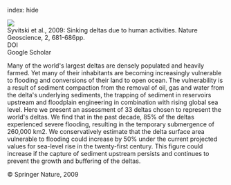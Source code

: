 index: hide

<div class="Citation">
    <div class="Citation-thumb CitationThumb-linked"  data-href="https://doi.org/10.1038/ngeo629">
      <img src="https://static.claimspace.cloud/climate-study-static/refs/thumbs/13/Syvitski_et_al_2009-thumb.png" />
    </div>

  <div class="Citation-body">
    <div class="Citation-text">Syvitski et al., 2009: Sinking deltas due to human activities. <span class="Article-journal">Nature Geoscience, </span><span class="Article-volume">2, </span>681-686pp.</div>
    <div class="Citation-links">
      <div class="CitationLink" data-href="https://doi.org/10.1038/ngeo629">
        <div class="CitationLink-icon CitationLink-Doi"></div>
        <div class="CitationLink-text">DOI</div>
      </div>
      <div class="CitationLink" data-href="https://scholar.google.com/scholar?q=10.1038/ngeo629">
        <div class="CitationLink-icon CitationLink-Scholar"></div>
        <div class="CitationLink-text">Google Scholar</div>
      </div>
    </div>
  </div>
</div>

Many of the world's largest deltas are densely populated and heavily farmed. Yet many of their inhabitants are becoming increasingly vulnerable to flooding and conversions of their land to open ocean. The vulnerability is a result of sediment compaction from the removal of oil, gas and water from the delta's underlying sediments, the trapping of sediment in reservoirs upstream and floodplain engineering in combination with rising global sea level. Here we present an assessment of 33 deltas chosen to represent the world's deltas. We find that in the past decade, 85% of the deltas experienced severe flooding, resulting in the temporary submergence of 260,000 km2. We conservatively estimate that the delta surface area vulnerable to flooding could increase by 50% under the current projected values for sea-level rise in the twenty-first century. This figure could increase if the capture of sediment upstream persists and continues to prevent the growth and buffering of the deltas.

<div class="Citation-copy">
&copy; Springer Nature, 2009
</div>